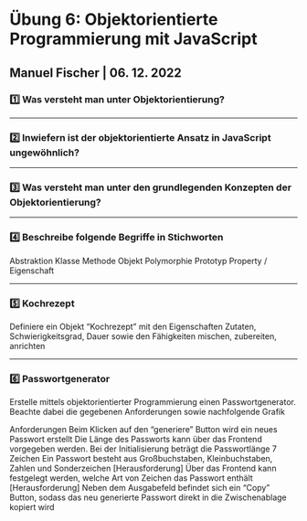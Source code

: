 # Übung 6: Objektorientierte Programmierung mit JavaScript

## Manuel Fischer | 06. 12. 2022

### :one: Was versteht man unter Objektorientierung?

---

### :two: Inwiefern ist der objektorientierte Ansatz in JavaScript ungewöhnlich?

---

### :three: Was versteht man unter den grundlegenden Konzepten der Objektorientierung?

---

### :four: Beschreibe folgende Begriffe in Stichworten

Abstraktion
Klasse
Methode
Objekt
Polymorphie
Prototyp
Property / Eigenschaft

---

### :five: Kochrezept

Definiere ein Objekt “Kochrezept” mit den Eigenschaften Zutaten, Schwierigkeitsgrad, Dauer sowie den Fähigkeiten mischen, zubereiten, anrichten

---

### :six: Passwortgenerator

Erstelle mittels objektorientierter Programmierung einen Passwortgenerator. Beachte dabei die gegebenen Anforderungen sowie nachfolgende Grafik

Anforderungen
Beim Klicken auf den “generiere” Button wird ein neues Passwort erstellt
Die Länge des Passworts kann über das Frontend vorgegeben werden.
Bei der Initialisierung beträgt die Passwortlänge 7 Zeichen
Ein Passwort besteht aus Großbuchstaben, Kleinbuchstaben, Zahlen und Sonderzeichen
[Herausforderung] Über das Frontend kann festgelegt werden, welche Art von Zeichen das Passwort enthält
[Herausforderung] Neben dem Ausgabefeld befindet sich ein “Copy” Button, sodass das neu generierte Passwort direkt in die Zwischenablage kopiert wird
